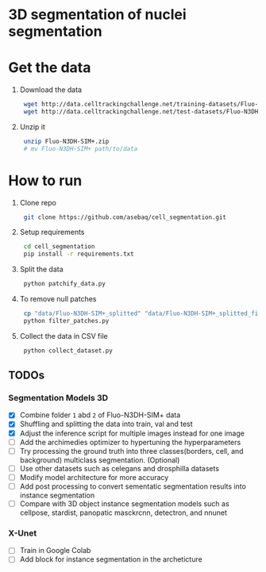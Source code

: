# 3D segmentation of nuclei segmentation

# Get the data
1. Download the data
   ```sh
    wget http://data.celltrackingchallenge.net/training-datasets/Fluo-N3DH-SIM+.zip
    wget http://data.celltrackingchallenge.net/test-datasets/Fluo-N3DH-SIM+.zip
   ```

2. Unzip it
   ```sh
    unzip Fluo-N3DH-SIM+.zip
    # mv Fluo-N3DH-SIM+ path/to/data
   ```

# How to run
1. Clone repo
   ```sh
    git clone https://github.com/asebaq/cell_segmentation.git
   ```
2. Setup requirements
   ```sh
    cd cell_segmentation
    pip install -r requirements.txt
   ```
3. Split the data
   ```sh
    python patchify_data.py
   ```
4. To remove null patches
   ```sh
    cp "data/Fluo-N3DH-SIM+_splitted" "data/Fluo-N3DH-SIM+_splitted_filtered"
    python filter_patches.py
   ```
5. Collect the data in CSV file
   ```sh
    python collect_dataset.py
   ```

## TODOs
### Segmentation Models 3D
- [x] Combine folder `1` abd `2` of Fluo-N3DH-SIM+ data
- [x] Shuffling and splitting the data into train, val and test
- [x] Adjust the inference script for multiple images instead for one image
- [ ] Add the archimedies optimizer to hypertuning the hyperparameters
- [ ] Try processing the ground truth into three classes(borders, cell, and background) multiclass segmentation. (Optional)
- [ ] Use other datasets such as celegans and drosphilla datasets
- [ ] Modify model architecture for more accuracy
- [ ] Add post processing to convert sementatic segmentation results into instance segmentation
- [ ] Compare with 3D object instance segmentation models such as cellpose, stardist, panopatic masckrcnn, detectron, and nnunet

### X-Unet
 - [ ] Train in Google Colab
 - [ ] Add block for instance segmentation in the archeticture
